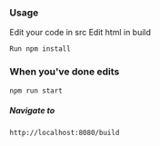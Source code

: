 ### Usage

Edit your code in src
Edit html in build

```Run npm install```

### When you've done edits
``npm run start``

##### Navigate to 
``http://localhost:8080/build``